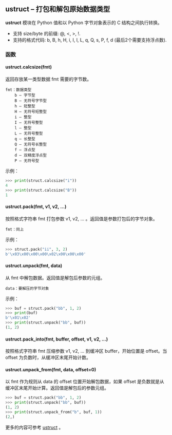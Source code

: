 ## **ustruct** – 打包和解包原始数据类型

**ustruct** 模块在 Python 值和以 Python 字节对象表示的 C 结构之间执行转换。

- 支持 size/byte 的前缀: @, <, >, !.
- 支持的格式代码: b, B, h, H, i, I, l, L, q, Q, s, P, f, d (最后2个需要支持浮点数).

### 函数

#### **ustruct.calcsize**(fmt)  
返回存放某一类型数据 fmt 需要的字节数。

```
fmt：数据类型
    b — 字节型
    B — 无符号字节型
    h — 短整型
    H — 无符号短整型
    i — 整型
    I — 无符号整型
    l — 整型
    L — 无符号整型
    q — 长整型
    Q — 无符号长整型
    f — 浮点型
    d — 双精度浮点型
    P — 无符号型
```

示例：

```python
>>> print(struct.calcsize("i"))
4
>>> print(struct.calcsize("B"))
1
```

#### **ustruct.pack**(fmt, v1, v2, ...)  
按照格式字符串 fmt 打包参数 v1, v2, ... 。返回值是参数打包后的字节对象。

```
fmt：同上
```

示例：

```python
>>> struct.pack("ii", 3, 2)
b'\x03\x00\x00\x00\x02\x00\x00\x00'
```

#### **ustruct.unpack**(fmt, data)  
从 fmt 中解包数据。返回值是解包后参数的元组。

```
data：要解压的字节对象
```

示例：

```python
>>> buf = struct.pack("bb", 1, 2)
>>> print(buf)
b'\x01\x02'
>>> print(struct.unpack("bb", buf))
(1, 2)
```

#### **ustruct.pack_into**(fmt, buffer, offset, v1, v2, ...)  
按照格式字符串 fmt 压缩参数 v1, v2, ... 到缓冲区 buffer，开始位置是 offset。当offset 为负数时，从缓冲区末尾开始计数。 

#### **ustruct.unpack_from**(fmt, data, offset=0)  
以 fmt 作为规则从 data 的 offset 位置开始解包数据，如果 offset 是负数就是从缓冲区末尾开始计算。返回值是解包后的参数元组。
```python
>>> buf = struct.pack("bb", 1, 2)
>>> print(struct.unpack("bb", buf))
(1, 2)
>>> print(struct.unpack_from("b", buf, 1))
(2,)
```
更多的内容可参考  [ustruct](http://docs.micropython.org/en/latest/pyboard/library/ustruct.html) 。
